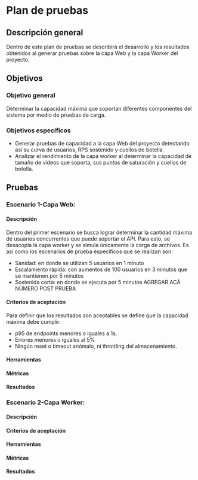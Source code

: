 # Plan de pruebas 
## Descripción general
Dentro de este plan de pruebas se describirá el desarrollo y los resultados obtenidos al generar pruebas sobre la capa Web y la capa Worker del proyecto. 
## Objetivos
### Objetivo general
Determinar la capacidad máxima que soportan diferentes componentes del sistema por medio de pruebas de carga. 
### Objetivos específicos
- Generar pruebas de capacidad a la capa Web del proyecto detectando así su curva de usuarios, RPS sostenido y cuellos de botella.
- Analizar el rendimiento de la capa worker al determinar la capacidad de tamaño de videos que soporta, sus puntos de saturación y cuellos de botella. 
## Pruebas
### Escenario 1-Capa Web:
#### Descripción
Dentro del primer escenario se busca lograr determinar la cantidad máxima de usuarios concurrentes que puede soportar el API. Para esto, se desacopla la capa worker y se simula únicamente la carga de archivos. Es así como los escenarios de prueba específicos que se realizan son:
- Sanidad: en donde se utilizan 5 usuarios en 1 minuto
- Escalamiento rápida: con aumentos de 100 usuarios en 3 minutos que se mantienen por 5 minutos
- Sostenida corta: en donde se ejecuta por 5 minutos AGREGAR ACÁ NÚMERO POST PRUEBA
#### Criterios de aceptación
Para definir que los resultados son aceptables se define que la capacidad máxima debe cumplir:
- p95 de endpoints menores o iguales a 1s.
- Errores menores o iguales al 5%
- Ningún reset o timeout anómalo, ni throttling del almacenamiento.
#### Herramientas
#### Métricas 
#### Resultados

### Escenario 2-Capa Worker:
#### Descripción
#### Criterios de aceptación
#### Herramientas
#### Métricas 
#### Resultados

